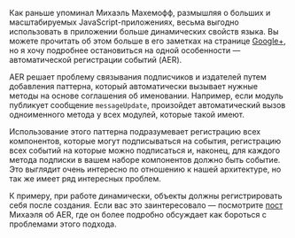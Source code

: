<!-- ### Развитие идей медиатора: автоматическая регистрация событий -->

Как раньше упоминал Михаэль Махемофф, размышляя о больших и масштабируемых 
JavaScript-приложениях, весьма выгодно использовать в приложении больше динамических
свойств языка. Вы можете прочитать об этом больше в его заметках на странице
[Google+][12], но я хочу подробнее остановиться на одной особенности —
автоматической регистрации событий (AER).

AER решает проблему связывания подписчиков и издателей путем добавления паттерна,
который автоматически вызывает нужные методы на основе соглашения об именовании.
Например, если модуль публикует сообщение `messageUpdate`, произойдет
автоматический вызов одноименного метода у всех модулей, которые такой имеют.

Использование этого паттерна подразумевает регистрацию всех компонентов,
которые могут подписываться на события, регистрацию всех событий на которые
можно подписаться и, наконец, для каждого метода подписки в вашем наборе
компонентов должно быть событие. Это выглядит очень интересно по отношению
к нашей архитектуре, но так же имеет ряд интересных проблем.

К примеру, при работе динамически, объекты должны регистрировать себя после
создания. Если вас это заинтересовало — посмотрите [пост][13] Михаэля об AER,
где он более подробно обсуждает как бороться с проблемами этого подхода.

[12]: https://plus.google.com/106413090159067280619/posts/hDZkVrDXZR6
[13]: http://softwareas.com/automagic-event-registration
